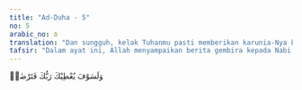 ```yaml
---
title: "Ad-Duha - 5"
no: 5
arabic_no: ٥
translation: "Dan sungguh, kelak Tuhanmu pasti memberikan karunia-Nya kepadamu, sehingga engkau menjadi puas."
tafsir: "Dalam ayat ini, Allah menyampaikan berita gembira kepada Nabi Muhammad, bahwa Dia akan terus-menerus melimpahkan anugerah-Nya kepada beliau, sehingga beliau menjadi senang dan bahagia. Di antara pemberian-Nya itu ialah turunnya wahyu terus-menerus setelah itu sebagai petunjuk bagi Nabi saw dan umatnya untuk mendapat kebahagiaan hidup di dunia dan hari akhirat. Dia akan memenangkan agama yang dibawa Nabi Muhammad atas seluruh agama lainnya dan Dia akan mengangkat kedudukannya di atas kedudukan manusia seluruhnya."
---
```

وَلَسَوْفَ يُعْطِيْكَ رَبُّكَ فَتَرْضٰىۗ